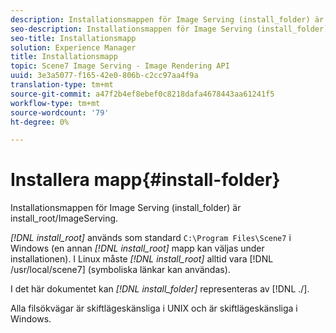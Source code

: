 ```yaml
---
description: Installationsmappen för Image Serving (install_folder) är install_root/ImageServing.
seo-description: Installationsmappen för Image Serving (install_folder) är install_root/ImageServing.
seo-title: Installationsmapp
solution: Experience Manager
title: Installationsmapp
topic: Scene7 Image Serving - Image Rendering API
uuid: 3e3a5077-f165-42e0-806b-c2cc97aa4f9a
translation-type: tm+mt
source-git-commit: a47f2b4ef8ebef0c8218dafa4678443aa61241f5
workflow-type: tm+mt
source-wordcount: '79'
ht-degree: 0%

---
```



# Installera mapp{#install-folder}

Installationsmappen för Image Serving (install_folder) är install_root/ImageServing.

*[!DNL install_root]* används som standard  `C:\Program Files\Scene7` i Windows (en annan  *[!DNL install_root]* mapp kan väljas under installationen). I Linux måste *[!DNL install_root]* alltid vara [!DNL /usr/local/scene7] (symboliska länkar kan användas).

I det här dokumentet kan *[!DNL install_folder]* representeras av [!DNL ./].

Alla filsökvägar är skiftlägeskänsliga i UNIX och är skiftlägeskänsliga i Windows.
